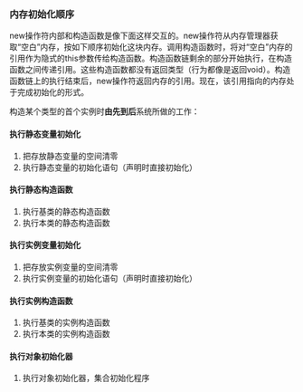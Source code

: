 ### 内存初始化顺序

new操作符内部和构造函数是像下面这样交互的。new操作符从内存管理器获取“空白”内存，按如下顺序初始化这块内存。调用构造函数时，将对“空白”内存的引用作为隐式的this参数传给构造函数。构造函数链剩余的部分开始执行，在构造函数之间传递引用。这些构造函数都没有返回类型（行为都像是返回void）。构造函数链上的执行结束后，new操作符返回内存的引用。现在，该引用指向的内存处于完成初始化的形式。



构造某个类型的首个实例时**由先到后**系统所做的工作：

#### 执行静态变量初始化

1. 把存放静态变量的空间清零
2. 执行静态变量的初始化语句（声明时直接初始化）

#### 执行静态构造函数

1. 执行基类的静态构造函数
2. 执行本类的静态构造函数

#### 执行实例变量初始化

1. 把存放实例变量的空间清零
2. 执行实例变量的初始化语句（声明时直接初始化）

#### 执行实例构造函数

1. 执行基类的实例构造函数
2. 执行本类的实例构造函数

#### 执行对象初始化器

1. 执行对象初始化器，集合初始化程序
